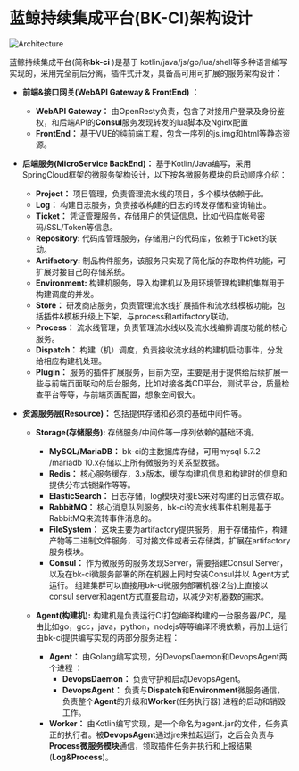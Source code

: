 # 蓝鲸持续集成平台(BK-CI)架构设计

![Architecture](../resource/img/architecture.png)

蓝鲸持续集成平台(简称**bk-ci** )是基于 kotlin/java/js/go/lua/shell等多种语言编写实现的，采用完全前后分离，插件式开发，具备高可用可扩展的服务架构设计：

- **前端&接口网关(WebAPI Gateway & FrontEnd) ：**

  - **WebAPI Gateway：** 由OpenResty负责，包含了对接用户登录及身份鉴权，和后端API的**Consul**服务发现转发的lua脚本及Nginx配置
  - **FrontEnd：** 基于VUE的纯前端工程，包含一序列的js,img和html等静态资源。

- **后端服务(MicroService BackEnd)：** 基于Kotlin/Java编写，采用SpringCloud框架的微服务架构设计，以下按各微服务模块的启动顺序介绍：

  - **Project：** 项目管理，负责管理流水线的项目，多个模块依赖于此。
  - **Log：** 构建日志服务，负责接收构建的日志的转发存储和查询输出。
  - **Ticket：** 凭证管理服务，存储用户的凭证信息，比如代码库帐号密码/SSL/Token等信息。
  - **Repository:** 代码库管理服务，存储用户的代码库，依赖于Ticket的联动。
  - **Artifactory:** 制品构件服务，该服务只实现了简化版的存取构件功能，可扩展对接自己的存储系统。
  - **Environment:** 构建机服务，导入构建机以及用环境管理构建机集群用于构建调度的并发。
  - **Store：** 研发商店服务，负责管理流水线扩展插件和流水线模板功能，包括插件&模板升级上下架，与process和artifactory联动。
  - **Process：** 流水线管理，负责管理流水线以及流水线编排调度功能的核心服务。
  - **Dispatch：** 构建（机）调度，负责接收流水线的构建机启动事件，分发给相应构建机处理。
  - **Plugin：** 服务的插件扩展服务，目前为空，主要是用于提供给后续扩展一些与前端页面联动的后台服务，比如对接各类CD平台，测试平台，质量检查平台等等，与前端页面配置，想象空间很大。

- **资源服务层(Resource)：** 包括提供存储和必须的基础中间件等。
  - **Storage(存储服务):** 存储服务/中间件等一序列依赖的基础环境。
    - **MySQL/MariaDB：** bk-ci的主数据库存储，可用mysql 5.7.2 /mariadb 10.x存储以上所有微服务的关系型数据。
    - **Redis：** 核心服务缓存，3.x版本，缓存构建机信息和构建时的信息和提供分布式锁操作等等。
    - **ElasticSearch：** 日志存储，log模块对接ES来对构建的日志做存取。
    - **RabbitMQ：** 核心消息队列服务，bk-ci的流水线事件机制是基于RabbitMQ来流转事件消息的。
    - **FileSystem：** 这块主要为artifactory提供服务，用于存储插件，构建产物等二进制文件服务，可对接文件或者云存储类，扩展在artifactory服务模块。
    - **Consul：** 作为微服务的服务发现Server，需要搭建Consul Server， 以及在bk-ci微服务部署的所在机器上同时安装Consul并以 Agent方式运行。  组建集群可以直接用bk-ci微服务部署机器(2台)上直接以consul server和agent方式直接启动，以减少对机器数的需求。

  - **Agent(构建机):**   构建机是负责运行CI打包编译构建的一台服务器/PC，是由比如go，gcc，java，python，nodejs等等编译环境依赖，再加上运行由bk-ci提供编写实现的两部分服务进程：
    - **Agent：** 由Golang编写实现，分DevopsDaemon和DevopsAgent两个进程 ：
      - **DevopsDaemon：** 负责守护和启动DevopsAgent。
      - **DevopsAgent：** 负责与**Dispatch**和**Environment**微服务通信，负责整个**Agent**的升级和**Worker**(任务执行器) 进程的启动和销毁工作。
    - **Worker：** 由Kotlin编写实现，是一个命名为agent.jar的文件，任务真正的执行者。被**DevopsAgent**通过jre来拉起运行，之后会负责与**Process微服务模块**通信，领取插件任务并执行和上报结果(**Log&Process**)。
